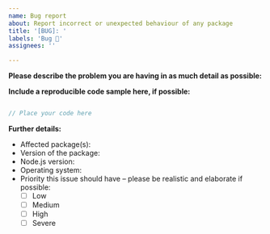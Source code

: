 ```yaml
---
name: Bug report
about: Report incorrect or unexpected behaviour of any package
title: '[BUG]: '
labels: 'Bug 👾'
assignees: ''

---
```


**Please describe the problem you are having in as much detail as possible:**


**Include a reproducible code sample here, if possible:**
```js

// Place your code here

```

**Further details:**
- Affected package(s):
- Version of the package:
- Node.js version:
- Operating system:
- Priority this issue should have – please be realistic and elaborate if possible:
  - [ ] Low
  - [ ] Medium
  - [ ] High
  - [ ] Severe
